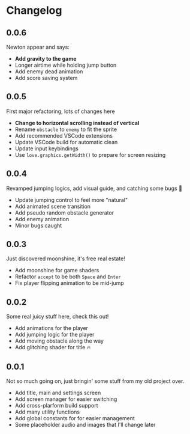 # Changelog

## 0.0.6

Newton appear and says:

- **Add gravity to the game**
- Longer airtime while holding jump button
- Add enemy dead animation
- Add score saving system

## 0.0.5

First major refactoring, lots of changes here

- **Change to horizontal scrolling instead of vertical**
- Rename `obstacle` to `enemy` to fit the sprite
- Add recommended VSCode extensions
- Update VSCode build for automatic clean
- Update input keybindings
- Use `love.graphics.getWidth()` to prepare for screen resizing

## 0.0.4

Revamped jumping logics, add visual guide, and catching some bugs 🐛

- Update jumping control to feel more "natural"
- Add animated scene transition
- Add pseudo random obstacle generator
- Add enemy animation
- Minor bugs caught

## 0.0.3

Just discovered moonshine, it's free real estate!

- Add moonshine for game shaders
- Refactor `accept` to be both `Space` and `Enter`
- Fix player flipping animation to be mid-jump

## 0.0.2

Some real juicy stuff here, check this out!

- Add animations for the player
- Add jumping logic for the player
- Add moving obstacle along the way
- Add glitching shader for title 🔥

## 0.0.1

Not so much going on, just bringin' some stuff from my old project over.

- Add title, main and settings screen
- Add screen manager for easier switching
- Add cross-plarform build support
- Add many utility functions
- Add global constants for for easier management
- Some placeholder audio and images that I'll change later

